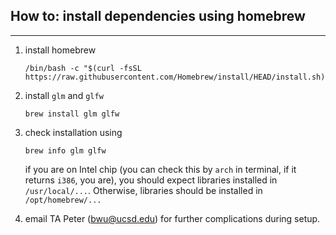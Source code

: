 ## How to: install dependencies using homebrew

---

1. install homebrew
    ```
    /bin/bash -c "$(curl -fsSL https://raw.githubusercontent.com/Homebrew/install/HEAD/install.sh)"
    ```

2. install `glm` and `glfw`
    ```
    brew install glm glfw
    ```

3. check installation using
    ```
    brew info glm glfw
    ```
    if you are on Intel chip (you can check this by `arch` in terminal, if it returns `i386`, you are), you should expect libraries installed in `/usr/local/...`. Otherwise, libraries should be installed in `/opt/homebrew/...`

4. email TA Peter (bwu@ucsd.edu) for further complications during setup. 
